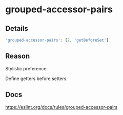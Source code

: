 # grouped-accessor-pairs

## Details

```javascript
'grouped-accessor-pairs': [2, 'getBeforeSet']
```

## Reason

Stylistic preference.

Define getters before setters.

## Docs

<https://eslint.org/docs/rules/grouped-accessor-pairs>
